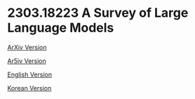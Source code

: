 # 2303.18223 A Survey of Large Language Models

[ArXiv Version](https://arxiv.org/abs/2303.18223)

[Ar5iv Version](https://ar5iv.org/abs/2303.18223)

[English Version](https://raw.githack.com/kh-kim/arxiv-translator/master/papers/2303.18223/paper.en.html)

[Korean Version](https://raw.githack.com/kh-kim/arxiv-translator/master/papers/2303.18223/paper.ko.html)
